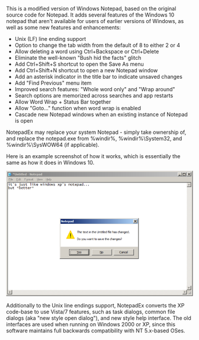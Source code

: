 This is a modified version of Windows Notepad, based on the original source code for
Notepad. It adds several features of the Windows 10 notepad that aren't available
for users of earlier versions of Windows, as well as some new features and enhancements:

- Unix (LF) line ending support
- Option to change the tab width from the default of 8 to either 2 or 4
- Allow deleting a word using Ctrl+Backspace or Ctrl+Delete
- Eliminate the well-known "Bush hid the facts" glitch
- Add Ctrl+Shift+S shortcut to open the Save As menu
- Add Ctrl+Shift+N shortcut to open a new Notepad window
- Add an asterisk indicator in the title bar to indicate unsaved changes
- Add "Find Previous" menu item
- Improved search features: "Whole word only" and "Wrap around"
- Search options are memorized across searches and app restarts
- Allow Word Wrap + Status Bar together
- Allow "Goto..." function when word wrap is enabled
- Cascade new Notepad windows when an existing instance of Notepad is open

NotepadEx may replace your system Notepad - simply take ownership of, and replace the
notepad.exe from %windir%, %windir%\System32, and %windir%\SysWOW64 (if applicable).

Here is an example screenshot of how it works, which is essentially the same as how it
does in Windows 10.

![Example screenshot](screenshot.png)

Additionally to the Unix line endings support, NotepadEx converts the XP code-base to
use Vista/7 features, such as task dialogs, common file dialogs (aka "new style open dialog"),
and new style help interface. The old interfaces are used when running on Windows 2000 or XP,
since this software maintains full backwards compatibility with NT 5.x-based OSes.
